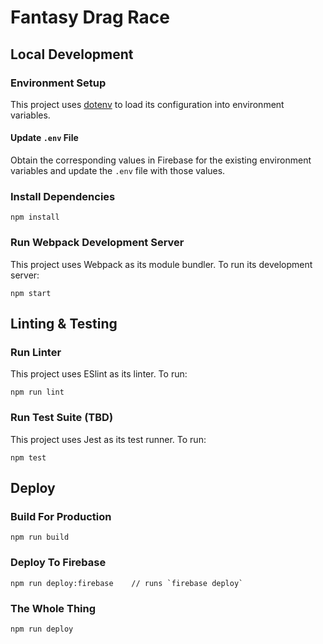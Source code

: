 # Fantasy Drag Race


## Local Development

### Environment Setup

This project uses [dotenv](https://github.com/motdotla/dotenv) to load its configuration into environment variables.

#### Update `.env` File

Obtain the corresponding values in Firebase for the existing environment variables and update the `.env` file with those values.

### Install Dependencies

    npm install

### Run Webpack Development Server

This project uses Webpack as its module bundler. To run its development server:

    npm start
    
## Linting & Testing

### Run Linter

This project uses ESlint as its linter. To run:

    npm run lint

### Run Test Suite (TBD)

This project uses Jest as its test runner. To run:

    npm test


## Deploy

### Build For Production

    npm run build

### Deploy To Firebase

    npm run deploy:firebase    // runs `firebase deploy`

### The Whole Thing

    npm run deploy
